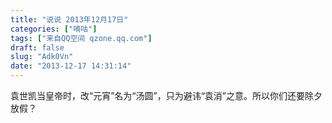 ```yaml
---
title: "说说 2013年12月17日"
categories: ["嘀咕"]
tags: ["来自QQ空间 qzone.qq.com"]
draft: false
slug: "Adk0Vn"
date: "2013-12-17 14:31:14"
---
```


袁世凯当皇帝时，改“元宵”名为“汤圆”，只为避讳“袁消”之意。所以你们还要除夕放假？
